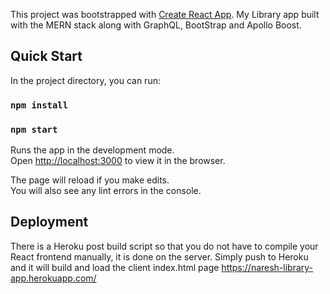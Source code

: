 This project was bootstrapped with [Create React App](https://github.com/facebook/create-react-app).
My Library app built with the MERN stack along with GraphQL, BootStrap and Apollo Boost.

## Quick Start

In the project directory, you can run:

### `npm install`

### `npm start`

Runs the app in the development mode.<br>
Open [http://localhost:3000](http://localhost:3000) to view it in the browser.

The page will reload if you make edits.<br>
You will also see any lint errors in the console.

## Deployment

There is a Heroku post build script so that you do not have to compile your React frontend manually, it is done on the server. Simply push to Heroku and it will build and load the client index.html page
https://naresh-library-app.herokuapp.com/
